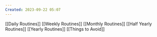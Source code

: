 ```yaml
---
Created: 2023-09-22 05:07
---
```

[[Daily Routines]]
[[Weekly Routines]]
[[Monthly Routines]]
[[Half Yearly Routines]]
[[Yearly Routines]]
[[Things to Avoid]]